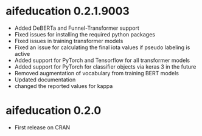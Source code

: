 # aifeducation 0.2.1.9003

-   Added DeBERTa and Funnel-Transformer support
-   Fixed issues for installing the required python packages
-   Fixed issues in training transformer models
-   Fixed an issue for calculating the final iota values if pseudo labeling is active
-   Added support for PyTorch and Tensorflow for all transformer models
-   Added support for PyTorch for classifier objects via keras 3 in the future
-   Removed augmentation of vocabulary from training BERT models
-   Updated documentation
-   changed the reported values for kappa

# aifeducation 0.2.0

-   First release on CRAN
